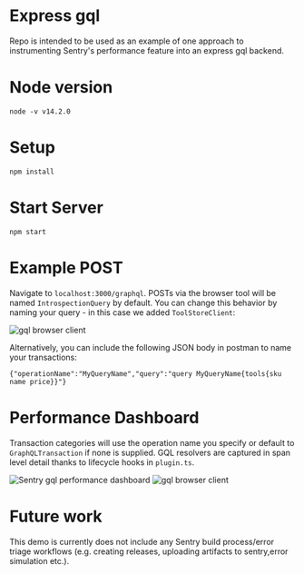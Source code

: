 # Express gql
Repo is intended to be used as an example of one approach to instrumenting Sentry's performance feature into an express gql backend. 

# Node version

```node -v v14.2.0```
# Setup

``` npm install ```

# Start Server

``` npm start ```

# Example POST 
Navigate to `localhost:3000/graphql`. POSTs via the browser tool will be named `IntrospectionQuery` by default. You can change this behavior by naming your query - in this case we added `ToolStoreClient`:

![gql browser client](./screenshots/gqlClient.png )

Alternatively, you can include the following JSON body in postman to name your transactions:

```{"operationName":"MyQueryName","query":"query MyQueryName{tools{sku name price}}"}```

# Performance Dashboard
Transaction categories will use the operation name you specify or default to `GraphQLTransaction` if none is supplied. GQL resolvers are captured in span level detail thanks to lifecycle hooks in `plugin.ts`.

![Sentry gql performance dashboard](./screenshots/dashboard.png )
![gql browser client](./screenshots/spanDetail.png )


# Future work

This demo is currently does not include any Sentry build process/error triage workflows (e.g. creating releases, uploading artifacts to sentry,error simulation etc.). 

    